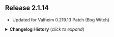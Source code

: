 ## Release 2.1.14
* Updated for Valheim 0.219.13 Patch (Bog Witch)

<details>
<summary><b>Changelog History</b> (<i>click to expand</i>)</summary>

## Release 2.1.13
* Updated for Valheim 0.217.38 Patch
## Release 2.1.12
* Updated for Valheim 0.217.27
* Updated Auga and CLLC API's
* If Auga is loaded, set the default position of Quick Slot Bar accordingly
* Updated for World Modifiers and Hard/Hardcore Settings
## Release 2.1.11
* Adjusting InventoryGrid Initialization to prevent Awake from happening before variables are set.
  * This has fixed a compatibility issue that was found with Jewelcrafting allowing EAQS to now be used with Smoothbrain's Jewelcrafting
## Release 2.1.10
* Fixing Hotkey Bar Binding Texts
## Release 2.1.8 & 2.1.9
* Hildir's Request Updates 0.217.24
* Updated version from 2.1.7 to 2.1.9 because I forgot to change it.
## Release 2.1.7
* Hildir's Request Updates 0.217.14
## Release 2.1.6
* Updates needed for Valheim 0.216.7
## Release 2.1.5
* Fixing Keybinds to defaults if config is messed up and showing None.
  * This was caused by a change in how keybinds are stored.
* Tooltips when using Controllers are now visible and not hiding behind the Equipment Slots
## Release 2.1.4
* DLL packaged with 2.1.3 was incorrectly built as 2.1.2 and might not have had all the changes in it.
* Bumping version by 1 and reuploading correct version.
## Release 2.1.3
  * Improved Controller Support Between Hotbars/Inventories
    * Known Bug: The weight calculation is still not working when using controller to transfer items.
  * Updated Keybindings to Support Controllers
  * Rebuilt QuickSlotHotkeyBar from the Ground Up
    * No longer a Prefix that blocks UpdateIcons
    * Allows other mods to affect item icons in the Hotkeybar (like EpicLoot)
    * Potential for Performance Improvement
## Release 2.1.2
  * Updated for Valheim 0.214.2 Patch
## Release 2.1.1
  * Fixed compatibility issues with JewelCrafting and MultiUserChest
## Release 2.1.0
  * Updated for Mistlands!
  * Now uses player.m_customData instead of knownTexts
  * On death, drops equipment in second gravestone
  * Fixed bug where you couldn't move items out of your quickslots
  * Added new config features: DontDropEquipmentOnDeath, DontDropQuickslotsOnDeath, InstantlyReequipArmorOnPickup, InstantlyReequipQuickslotsOnPickup

* 1.0.3
    * Integrated fix for larger containers (this mod was not allowing the same row to be used in containers as it uses in the Inventory)
* 1.0.4
    * Fixed issue where gamepad could not use quick slots
* 1.0.5
    * Fixed issue where the previous fix broke the #8 hotkey...
* 2.0.0 Stability Update
    * Items are saved even if accidentally uninstalling or having an error
    * UIs work better with controller
    * Never drop or lose items on death
* 2.0.1
    * Hotfix for not being able to craft when fully equipped
* 2.0.2
    * Fixed an issue where some equipment was lost on death
    * Re-added the toggles to disable and enable features
* 2.0.3
    * Fixed a bug where players could teleport with items they normally can't
* 2.0.4
    * Fixed gamepad navigation for the crafting recipe list
    * Fixed bug preventing new characters from being created
* 2.0.5
    * Put in a potential fix for "losing items" on tombstone pickup (they're in your inventory, just outside the grid. This version should fix that.)
* 2.0.6
    * Fix for double upgrade when using EpicLoot with EAQS
    * Fix for items lost in tombstone by [jsza](https://github.com/jsza).
* 2.0.7
    * (This entire update provided by [jsza](https://github.com/jsza))
    * Fix a variety of equipment bugs
    * Fix a variety of pickup/stacking bugs
* 2.0.8
    * Had to update the number to re-upload to ThunderStore
* 2.0.9
    * Quick slots position is now configurable
* 2.0.10
    * Fixed an encumberance bug
* 2.0.11
    * Added support for Project Auga
* 2.0.12
    * Better Valheim+ and Auga positioning for the inventory
* 2.0.14
    * Updated for H&H
* 2.0.15
    * Yet Another Attempt at fixing the lost-equipment-on-death bug

</details>